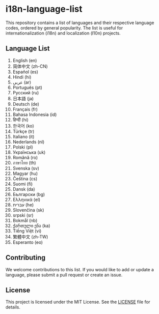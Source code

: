 # i18n-language-list

This repository contains a list of languages and their respective language codes, ordered by general popularity. The list is useful for internationalization (i18n) and localization (l10n) projects.

## Language List

1. English (en)
2. 简体中文 (zh-CN)
3. Español (es)
4. Hindi (hi)
5. عربى (ar)
6. Português (pt)
7. Русский (ru)
8. 日本語 (ja)
9. Deutsch (de)
10. Français (fr)
11. Bahasa Indonesia (id)
12. हिन्दी (hi)
13. 한국어 (ko)
14. Türkçe (tr)
15. Italiano (it)
16. Nederlands (nl)
17. Polski (pl)
18. Українська (uk)
19. Română (ro)
20. ภาษาไทย (th)
21. Svenska (sv)
22. Magyar (hu)
23. Čeština (cs)
24. Suomi (fi)
25. Dansk (da)
26. Български (bg)
27. Ελληνικά (el)
28. עברית (he)
29. Slovenčina (sk)
30. srpski (sr)
31. Bokmål (nb)
32. ქართული ენა (ka)
33. Tiếng Việt (vi)
34. 繁體中文 (zh-TW)
35. Esperanto (eo)

## Contributing

We welcome contributions to this list. If you would like to add or update a language, please submit a pull request or create an issue.

## License

This project is licensed under the MIT License. See the [LICENSE](LICENSE) file for details.
